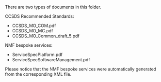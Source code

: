 There are two types of documents in this folder.

CCSDS Recommended Standards:
* CCSDS_MO_COM.pdf
* CCSDS_MO_MC.pdf
* CCSDS_MO_Common_draft_5.pdf

NMF bespoke services:
* ServiceSpecPlatform.pdf
* ServiceSpecSoftwareManagement.pdf


Please notice that the NMF bespoke services were automatically generated from the corresponding XML file.
